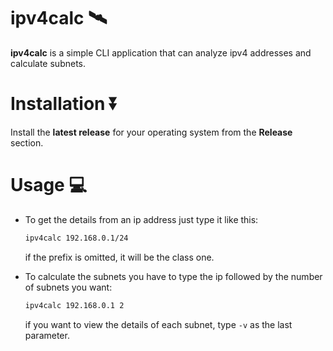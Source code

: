 # ipv4calc 🛰️

**ipv4calc** is a simple CLI application that can analyze ipv4 addresses and calculate subnets.

# Installation ⏬

Install the **latest release** for your operating system from the **Release** section.

# Usage 💻

- To get the details from an ip address just type it like this:
  
  ```bash
  ipv4calc 192.168.0.1/24
  ```
  if the prefix is omitted, it will be the class one.
- To calculate the subnets you have to type the ip followed by the number of subnets you want:

  ```bash
  ipv4calc 192.168.0.1 2
  ```
  if you want to view the details of each subnet, type `-v` as the last parameter.
  
